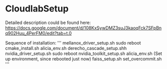 # CloudlabSetup

Detailed description could be found here: https://docs.google.com/document/d/108KxSywDMZ3suJ3kaoqFck7SFpBnq902Huu_4PerFM0/edit?tab=t.0

Sequence of installation:
'''
mellanox_driver_setup.sh 
sudo reboot 
cmake_install.sh
alicia_env.sh
derecho_cascade_setup.shh
nvidia_driver_setup.sh
sudo reboot
nvidia_toolkit_setup.sh
alicia_env.sh (Set up environment, since rebooted just now)
faiss_setup.sh
set_overcommit.sh
'''
